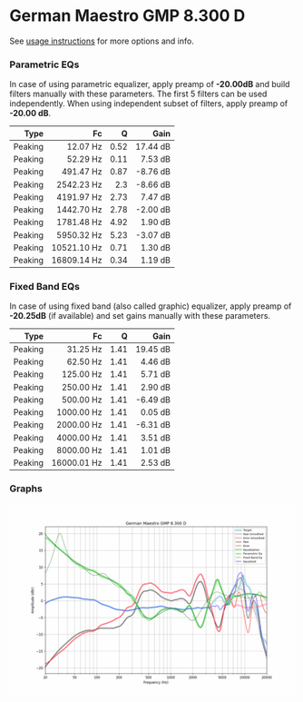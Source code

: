# German Maestro GMP 8.300 D
See [usage instructions](https://github.com/jaakkopasanen/AutoEq#usage) for more options and info.

### Parametric EQs
In case of using parametric equalizer, apply preamp of **-20.00dB** and build filters manually
with these parameters. The first 5 filters can be used independently.
When using independent subset of filters, apply preamp of **-20.00 dB**.

| Type    | Fc          |    Q | Gain     |
|--------:|------------:|-----:|---------:|
| Peaking | 12.07 Hz    | 0.52 | 17.44 dB |
| Peaking | 52.29 Hz    | 0.11 | 7.53 dB  |
| Peaking | 491.47 Hz   | 0.87 | -8.76 dB |
| Peaking | 2542.23 Hz  | 2.3  | -8.66 dB |
| Peaking | 4191.97 Hz  | 2.73 | 7.47 dB  |
| Peaking | 1442.70 Hz  | 2.78 | -2.00 dB |
| Peaking | 1781.48 Hz  | 4.92 | 1.90 dB  |
| Peaking | 5950.32 Hz  | 5.23 | -3.07 dB |
| Peaking | 10521.10 Hz | 0.71 | 1.30 dB  |
| Peaking | 16809.14 Hz | 0.34 | 1.19 dB  |

### Fixed Band EQs
In case of using fixed band (also called graphic) equalizer, apply preamp of **-20.25dB**
(if available) and set gains manually with these parameters.

| Type    | Fc          |    Q | Gain     |
|--------:|------------:|-----:|---------:|
| Peaking | 31.25 Hz    | 1.41 | 19.45 dB |
| Peaking | 62.50 Hz    | 1.41 | 4.46 dB  |
| Peaking | 125.00 Hz   | 1.41 | 5.71 dB  |
| Peaking | 250.00 Hz   | 1.41 | 2.90 dB  |
| Peaking | 500.00 Hz   | 1.41 | -6.49 dB |
| Peaking | 1000.00 Hz  | 1.41 | 0.05 dB  |
| Peaking | 2000.00 Hz  | 1.41 | -6.31 dB |
| Peaking | 4000.00 Hz  | 1.41 | 3.51 dB  |
| Peaking | 8000.00 Hz  | 1.41 | 1.01 dB  |
| Peaking | 16000.01 Hz | 1.41 | 2.53 dB  |

### Graphs
![](./German%20Maestro%20GMP%208.300%20D.png)